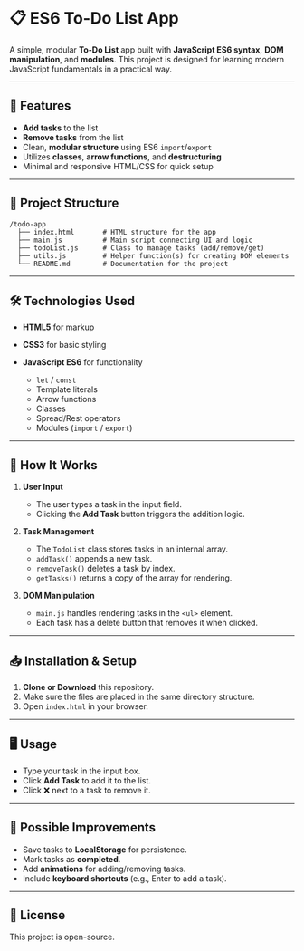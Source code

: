 # 📋 ES6 To-Do List App

A simple, modular **To-Do List** app built with **JavaScript ES6 syntax**, **DOM manipulation**, and **modules**. This project is designed for learning modern JavaScript fundamentals in a practical way.

---

## 🚀 Features

* **Add tasks** to the list
* **Remove tasks** from the list
* Clean, **modular structure** using ES6 `import`/`export`
* Utilizes **classes**, **arrow functions**, and **destructuring**
* Minimal and responsive HTML/CSS for quick setup

---

## 📂 Project Structure

```
/todo-app
  ├── index.html       # HTML structure for the app
  ├── main.js          # Main script connecting UI and logic
  ├── todoList.js      # Class to manage tasks (add/remove/get)
  ├── utils.js         # Helper function(s) for creating DOM elements
  └── README.md        # Documentation for the project
```

---

## 🛠 Technologies Used

* **HTML5** for markup
* **CSS3** for basic styling
* **JavaScript ES6** for functionality

  * `let` / `const`
  * Template literals
  * Arrow functions
  * Classes
  * Spread/Rest operators
  * Modules (`import` / `export`)

---

## 📜 How It Works

1. **User Input**

   * The user types a task in the input field.
   * Clicking the **Add Task** button triggers the addition logic.

2. **Task Management**

   * The `TodoList` class stores tasks in an internal array.
   * `addTask()` appends a new task.
   * `removeTask()` deletes a task by index.
   * `getTasks()` returns a copy of the array for rendering.

3. **DOM Manipulation**

   * `main.js` handles rendering tasks in the `<ul>` element.
   * Each task has a delete button that removes it when clicked.

---

## 📥 Installation & Setup

1. **Clone or Download** this repository.
2. Make sure the files are placed in the same directory structure.
3. Open `index.html` in your browser.

---

## 🖥 Usage

* Type your task in the input box.
* Click **Add Task** to add it to the list.
* Click ❌ next to a task to remove it.

---

## 🔮 Possible Improvements

* Save tasks to **LocalStorage** for persistence.
* Mark tasks as **completed**.
* Add **animations** for adding/removing tasks.
* Include **keyboard shortcuts** (e.g., Enter to add a task).

---

## 📜 License

This project is open-source.
